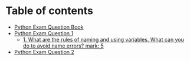 # Table of contents

* [Python Exam Question Book](README.md)
* [Python Exam Question 1](python-exam-question-1/README.md)
  * [1. What are the rules of naming and using variables. What can you do to avoid name errors? mark: 5](python-exam-question-1/qq.md)
* [Python Exam Question 2](python-exam-question-2.md)


